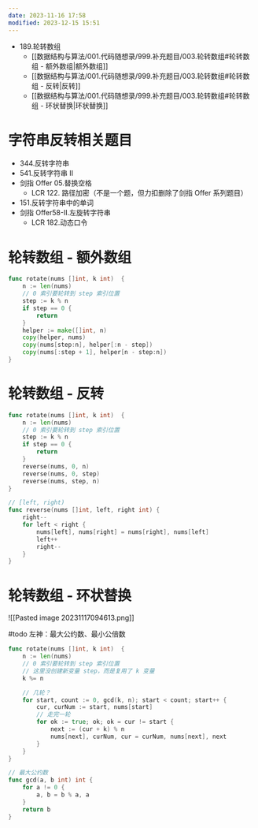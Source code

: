 ```yaml
---
date: 2023-11-16 17:58
modified: 2023-12-15 15:51
---
```


- 189.轮转数组
	- [[数据结构与算法/001.代码随想录/999.补充题目/003.轮转数组#轮转数组 - 额外数组|额外数组]]
	- [[数据结构与算法/001.代码随想录/999.补充题目/003.轮转数组#轮转数组 - 反转|反转]]
	- [[数据结构与算法/001.代码随想录/999.补充题目/003.轮转数组#轮转数组 - 环状替换|环状替换]]

# 字符串反转相关题目
- 344.反转字符串
- 541.反转字符串 II
- 剑指 Offer 05.替换空格
	- LCR 122. 路径加密（不是一个题，但力扣删除了剑指 Offer 系列题目）
- 151.反转字符串中的单词
- 剑指 Offer58-II.左旋转字符串
	- LCR 182.动态口令

# 轮转数组 - 额外数组
```go
func rotate(nums []int, k int)  {
	n := len(nums)
	// 0 索引要轮转到 step 索引位置
	step := k % n
	if step == 0 {
		return
	}
	helper := make([]int, n)
	copy(helper, nums)
	copy(nums[step:n], helper[:n - step])
	copy(nums[:step + 1], helper[n - step:n])
}
```

# 轮转数组 - 反转
```go
func rotate(nums []int, k int)  {
	n := len(nums)
	// 0 索引要轮转到 step 索引位置
	step := k % n
	if step == 0 {
		return
	}
	reverse(nums, 0, n)
	reverse(nums, 0, step)
	reverse(nums, step, n)
}

// [left, right)
func reverse(nums []int, left, right int) {
	right--
	for left < right {
		nums[left], nums[right] = nums[right], nums[left]
		left++
		right--
	}
}
```

# 轮转数组 - 环状替换
![[Pasted image 20231117094613.png]]

#todo 左神：最大公约数、最小公倍数

```go
func rotate(nums []int, k int)  {
	n := len(nums)
	// 0 索引要轮转到 step 索引位置
	// 这里没创建新变量 step，而是复用了 k 变量
	k %= n

	// 几轮？
	for start, count := 0, gcd(k, n); start < count; start++ {
		cur, curNum := start, nums[start]
		// 走完一轮
		for ok := true; ok; ok = cur != start {
			next := (cur + k) % n
			nums[next], curNum, cur = curNum, nums[next], next
		}
	}
}

// 最大公约数
func gcd(a, b int) int {
	for a != 0 {
		a, b = b % a, a
	}
	return b
}
```
